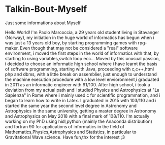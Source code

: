 # Talkin-Bout-Myself
Just some informations about Myself

Hello World! I'm Paolo Marcoccia, a 29 years old student living in Stavanger (Norway),
my initiation in the huge world of informatics has begun when i was just a 13 years old boy, by starting programming games with rpg-maker. Even though that may not be considered a "real" software environment, i moved the first steps in the world of informatics with that, by starting to using variables,switch loop ecc...
Moved by this unusual passion, i decided to choose an informatic high school where i have learnt the basis of software programming, starting with Java, proceeding with c,c++,html php and dbms, with a little break on assemblier, just enough to understand the machine execution procedure with a low level envioronment,i graduated in 2011 as an informatic engineer with 91/100.
After high school, i took a deviation from my actual path and i studied Physics and Astrophysics at "La Sapienza" in Rome where i mainly used c for scientific programmation, and i began to learn how to write in Latex.
I graduated in 2015 with 103/110 and i started the same year the second level degree in Astronomy and Astrophysics in the same university, getting a master degree in Astronomy and Astrophysics on May 2018 with a final mark of 108/110.
I'm actually working on my PhD using hidl,python (mainly the Anaconda distribution) and fortran 90 for applications of informatics in the field of Mathematics,Physics,Astrophysics and Statistics, in particular to Gravitational Wave science. 
Have fun,thx for the interest ;3
